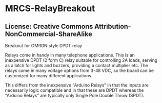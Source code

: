 # MRCS-RelayBreakout
## License: Creative Commons Attribution-NonCommercial-ShareAlike

Breakout for OMRON style DPDT relay


Relays come in handy in many telephone applications.  This is an
inexpensive DPDT (2 form C) relay suitable for controlling 2A loads,
serving as a latch for lights and buzzers, providing a contact
multiplier etc.  The relays come in many voltage options from 3-48
VDC, so the board can be customized for many different applications.


This differs from the inexpensive "Arduino Relays" in that the
inputs are necessarily logic compatible and in that these are DPDT
whereas the "Arduino Relays" are typically only Single Pole Double Throw (SPDT).


